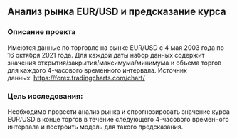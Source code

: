 ## Анализ рынка EUR/USD и предсказание курса

### Описание проекта
Имеются данные по торговле на рынке EUR/USD с 4 мая 2003 года по 16 октября 2021 года. Для каждой даты набор данных содержит значения открытия/закрытия/максимума/минимума и объема торгов для каждого 4-часового временного интервала.
Источник данных: https://forex.tradingcharts.com/chart/


### Цель исследования:
Необходимо провести анализ рынка и спрогнозировать значение курса EUR/USD в конце торгов в течение следующего 4-часового временного интервала и построить модель для такого предсказания.
